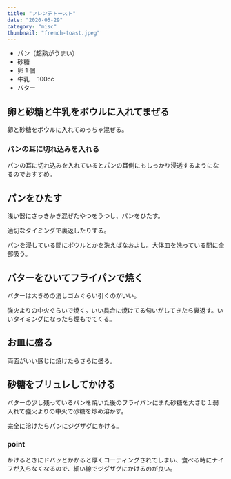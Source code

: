 ```yaml
---
title: "フレンチトースト"
date: "2020-05-29"
category: "misc"
thumbnail: "french-toast.jpeg"
---
```


- パン（超熟がうまい）
- 砂糖
- 卵 1 個
- 牛乳　 100cc
- バター

## 卵と砂糖と牛乳をボウルに入れてまぜる

卵と砂糖をボウルに入れてめっちゃ混ぜる。

### パンの耳に切れ込みを入れる

パンの耳に切れ込みを入れているとパンの耳側にもしっかり浸透するようになるのでおすすめ。

## パンをひたす

浅い器にさっきかき混ぜたやつをうつし、パンをひたす。

適切なタイミングで裏返したりする。

パンを浸している間にボウルとかを洗えばなおよし。大体皿を洗っている間に全部吸う。

## バターをひいてフライパンで焼く

バターは大きめの消しゴムぐらい引くのがいい。

強火よりの中火ぐらいで焼く。いい具合に焼けてる匂いがしてきたら裏返す。いいタイミングになったら煙もでてくる。

## お皿に盛る

両面がいい感じに焼けたらさらに盛る。

## 砂糖をブリュレしてかける

バターの少し残っているパンを焼いた後のフライパンにまた砂糖を大さじ１弱入れて強火よりの中火で砂糖を炒め溶かす。

完全に溶けたらパンにジグザグにかける。

### point

かけるときにドバッとかかると厚くコーティングされてしまい、食べる時にナイフが入らなくなるので、細い線でジグザグにかけるのが良い。
